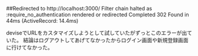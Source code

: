 ##Redirected to http://localhost:3000/
Filter chain halted as :require_no_authentication rendered or redirected
Completed 302 Found in 44ms (ActiveRecord: 14.4ms)

deviseでURLをカスタマイズしようとして試していたがずっとこのエラーが出ていた。
結論はログアウトしてあげてなかったからログイン画面や新規登録画面に行けてなかった。

